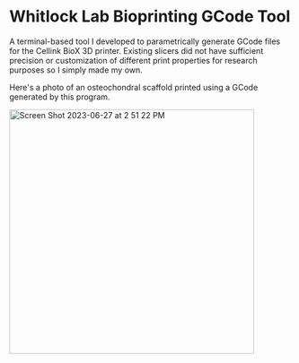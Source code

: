 # Whitlock Lab Bioprinting GCode Tool

A terminal-based tool I developed to parametrically generate GCode files for the Cellink BioX 3D printer. 
Existing slicers did not have sufficient precision or customization of different print properties for research
purposes so I simply made my own.

Here's a photo of an osteochondral scaffold printed using a GCode generated by this program.

<img width="436" alt="Screen Shot 2023-06-27 at 2 51 22 PM" src="https://github.com/cjreplogle/WLBGT/assets/55760419/94401256-36cc-4952-ad03-4579e6501160">
